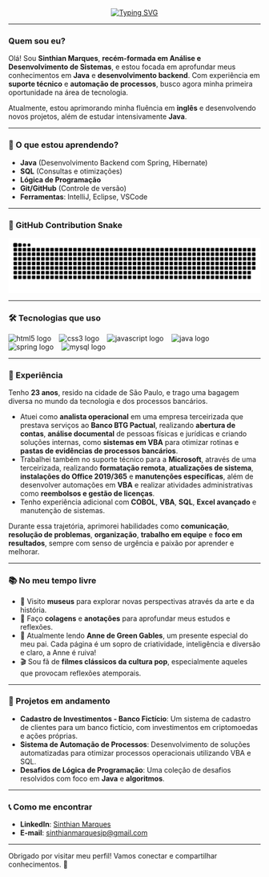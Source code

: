 <div align="center">
  <a href="https://git.io/typing-svg">
    <img src="https://readme-typing-svg.demolab.com?font=Fira+Code&weight=500&size=22&pause=1000&color=993399&center=true&vCenter=true&random=false&width=524&lines=Hello+World,+eu+sou+a+Sinthian!+" alt="Typing SVG">
  </a>
</div>

---

### Quem sou eu?

Olá! Sou **Sinthian Marques**, **recém-formada em Análise e Desenvolvimento de Sistemas**, e estou focada em aprofundar meus conhecimentos em **Java** e **desenvolvimento backend**. Com experiência em **suporte técnico** e **automação de processos**, busco agora minha primeira oportunidade na área de tecnologia.

Atualmente, estou aprimorando minha fluência em **inglês** e desenvolvendo novos projetos, além de estudar intensivamente **Java**.

---

### 🎯 O que estou aprendendo?

- **Java** (Desenvolvimento Backend com Spring, Hibernate)
- **SQL** (Consultas e otimizações)
- **Lógica de Programação**
- **Git/GitHub** (Controle de versão)
- **Ferramentas**: IntelliJ, Eclipse, VSCode

---

### 🐍 GitHub Contribution Snake

<picture align="center">
  <source media="(prefers-color-scheme: dark)" srcset="https://raw.githubusercontent.com/mari4souza/mari4souza/output/github-contribution-grid-snake-dark.svg">
  <source media="(prefers-color-scheme: light)" srcset="https://raw.githubusercontent.com/SinthianMar/SinthianMar/output/github-contribution-grid-snake-dark.svg">
  <img align="center" alt="github contribution grid snake animation" src="https://raw.githubusercontent.com/mari4souza/mari4souza/output/github-contribution-grid-snake.svg">
</picture>

---

### 🛠️ Tecnologias que uso

<div align="left">
  <img src="https://cdn.jsdelivr.net/gh/devicons/devicon/icons/html5/html5-original.svg" height="25" alt="html5 logo"  />
  <img width="8" />
  <img src="https://cdn.jsdelivr.net/gh/devicons/devicon/icons/css3/css3-original.svg" height="25" alt="css3 logo"  />
  <img width="8" />
  <img src="https://cdn.jsdelivr.net/gh/devicons/devicon/icons/javascript/javascript-plain.svg" height="25" alt="javascript logo"  />
  <img width="8" />
  <img src="https://cdn.jsdelivr.net/gh/devicons/devicon/icons/java/java-original.svg" height="25" alt="java logo"  />
  <img width="8" />
  <img src="https://cdn.jsdelivr.net/gh/devicons/devicon/icons/spring/spring-original.svg" height="25" alt="spring logo"  />
  <img width="8" />
  <img src="https://cdn.jsdelivr.net/gh/devicons/devicon/icons/mysql/mysql-original.svg" height="25" alt="mysql logo"  />
  <img width="8" />
</div>


---

### 📍 Experiência

Tenho **23 anos**, resido na cidade de São Paulo, e trago uma bagagem diversa no mundo da tecnologia e dos processos bancários.

- Atuei como **analista operacional** em uma empresa terceirizada que prestava serviços ao **Banco BTG Pactual**, realizando **abertura de contas**, **análise documental** de pessoas físicas e jurídicas e criando soluções internas, como **sistemas em VBA** para otimizar rotinas e **pastas de evidências de processos bancários**.
- Trabalhei também no suporte técnico para a **Microsoft**, através de uma terceirizada, realizando **formatação remota**, **atualizações de sistema**, **instalações do Office 2019/365** e **manutenções específicas**, além de desenvolver automações em **VBA** e realizar atividades administrativas como **reembolsos e gestão de licenças**.
- Tenho experiência adicional com **COBOL**, **VBA**, **SQL**, **Excel avançado** e manutenção de sistemas.

Durante essa trajetória, aprimorei habilidades como **comunicação**, **resolução de problemas**, **organização**, **trabalho em equipe** e **foco em resultados**, sempre com senso de urgência e paixão por aprender e melhorar.

---

### 📚 No meu tempo livre

- 🎨 Visito **museus** para explorar novas perspectivas através da arte e da história.
- 📝 Faço **colagens** e **anotações** para aprofundar meus estudos e reflexões.
- 📖 Atualmente lendo **Anne de Green Gables**, um presente especial do meu pai. Cada página é um sopro de criatividade, inteligência e diversão e claro, a Anne é ruiva!
- 🎬 Sou fã de **filmes clássicos da cultura pop**, especialmente aqueles que provocam reflexões atemporais.

---

### 🚧 Projetos em andamento

- **Cadastro de Investimentos - Banco Fictício**: Um sistema de cadastro de clientes para um banco fictício, com investimentos em criptomoedas e ações próprias.
- **Sistema de Automação de Processos**: Desenvolvimento de soluções automatizadas para otimizar processos operacionais utilizando VBA e SQL.
- **Desafios de Lógica de Programação**: Uma coleção de desafios resolvidos com foco em **Java** e **algoritmos**.

---

### 📞 Como me encontrar

- **LinkedIn**: [Sinthian Marques](https://www.linkedin.com/in/sinthian-marques-3a2b58292?utm_source=share&utm_campaign=share_via&utm_content=profile&utm_medium=android_app)
- **E-mail**: [sinthianmarquesjp@gmail.com](mailto:sinthianmarquesjp@gmail.com)

---

Obrigado por visitar meu perfil! Vamos conectar e compartilhar conhecimentos. 🚀
